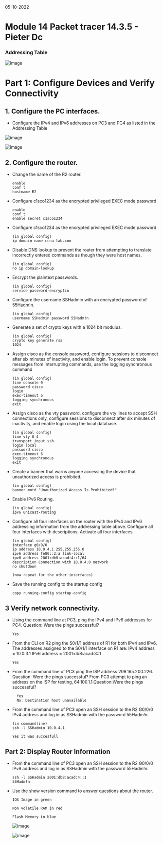 05-10-2022

# Module 14 Packet tracer 14.3.5 - Pieter Dc

### Addressing Table

![image](https://user-images.githubusercontent.com/100133263/194143926-f6160b70-db7c-40e6-b4de-249020fabf78.png)

# Part 1: Configure Devices and Verify Connectivity

## 1. Configure the PC interfaces.

- Configure the IPv4 and IPv6 addresses on PC3 and PC4 as listed in the Addressing Table

![image](https://user-images.githubusercontent.com/100133263/194144721-3f0985fc-4f52-44a2-a6be-d26c3221802b.png)

![image](https://user-images.githubusercontent.com/100133263/194144915-33b8112a-3830-49a5-83f6-633304ce0521.png)

## 2. Configure the router.

- Change the name of the R2 router.

      enable
      conf t
      hostname R2

- Configure c1sco1234 as the encrypted privileged EXEC mode password.

      enable
      conf t
      enable secret c1sco1234

- Configure c1sco1234 as the encrypted privileged EXEC mode password.

      (in global config)
      ip domain-name ccna-lab.com

- Disable DNS lookup to prevent the router from attempting to translate incorrectly entered commands as though they were host names.

      (in global config)
      no ip domain-lookup

- Encrypt the plaintext passwords.

      (in global config)
      service password-encryptin

- Configure the username SSHadmin with an encrypted password of 55Hadm!n.

      (in global config)
      username SSHadmin password 55Hadm!n

- Generate a set of crypto keys with a 1024 bit modulus.

      (in global config)
      crypto key generate rsa
      1024

- Assign cisco as the console password, configure sessions to disconnect after six minutes of inactivity, and enable login. To prevent console messages from interrupting commands, use the logging synchronous command

      (in global config)
      line console 0
      password cisco
      login
      exec-timeout 6
      logging synchronous
      exit

- Assign cisco as the vty password, configure the vty lines to accept SSH connections only, configure sessions to disconnect after six minutes of inactivity, and enable login using the local database.

      (in global config)
      line vty 0 4
      transport input ssh
      login local
      password cisco
      exec-timeout 6
      logging synchronous
      exit

- Create a banner that warns anyone accessing the device that unauthorized access is prohibited.

      (in global config)
      banner motd "Unauthorized Access Is Prohibited!"

- Enable IPv6 Routing.

      (in global config)
      ipv6 unicast-routing

- Configure all four interfaces on the router with the IPv4 and IPv6 addressing information from the addressing table above. Configure all four interfaces with descriptions. Activate all four interfaces.

      (in global config)
      interface g0/0/0
      ip address 10.0.4.1 255.255.255.0
      ipv6 address fe80::2:a link-local
      ipv6 address 2001:db8:acad:4::1/64
      description Connection with 10.0.4.0 network
      no shutdown

      (now repeat for the other interfaces)

- Save the running config to the startup config

      copy running-config startup-config

## 3 Verify network connectivity.

- Using the command line at PC3, ping the IPv4 and IPv6 addresses for PC4. Question: Were the pings successful?

      Yes

- From the CLI on R2 ping the S0/1/1 address of R1 for both IPv4 and IPv6. The addresses assigned to the
  S0/1/1 interface on R1 are:
  IPv4 address = 10.0.3.1
  IPv6 address = 2001:db8:acad:3::1

      Yes

- From the command line of PC3 ping the ISP address 209.165.200.226. Question: Were the pings successful?
  From PC3 attempt to ping an address on the ISP for testing, 64.100.1.1.Question:Were the pings successful?

        Yes
        No: Destination host unavailable

- From the command line of PC3 open an SSH session to the R2 G0/0/0 IPv4 address and log in as SSHadmin with the password 55Hadm!n.

      (in commandline)
      ssh -l SSHadmin 10.0.4.1

      Yes it was succesfull

## Part 2: Display Router Information

- From the command line of PC3 open an SSH session to the R2 G0/0/0 IPv6 address and log in as SSHadmin with the password 55Hadm!n.

      ssh -l SSHadmin 2001:db8:acad:4::1
      55Hadm!n

- Use the show version command to answer questions about the router.

      IOS Image in green

      Non volatile RAM in red

      Flash Memory in blue
      
     ![image](https://user-images.githubusercontent.com/100133263/194160049-b52de38a-7859-44c6-9d1d-53f33685cad0.png)
      
     ![image](https://user-images.githubusercontent.com/100133263/194160089-fdbb6c99-4c37-44f4-b57f-540baf91084b.png)



